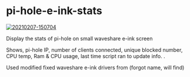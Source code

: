 # pi-hole-e-ink-stats
<a href="https://ibb.co/7t4F33x"><img src="https://i.ibb.co/DfpnBBP/20210207-150704.jpg" alt="20210207-150704" border="0"></a>

Display the stats of pi-hole on small waveshare e-ink screen

Shows, pi-hole IP, number of clients connected, unique blocked number, CPU temp, Ram & CPU usage, last time script ran to update info. . 

Used modified fixed waveshare e-ink drivers from (forgot name, will find) 
